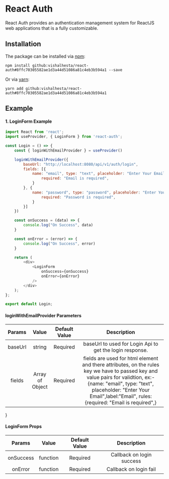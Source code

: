 # React Auth
React Auth provides an authentication management system for ReactJS web applications that is a fully customizable.
## Installation

The package can be installed via [npm](https://github.com/npm/cli):

```
npm install github:vishalhesta/react-auth#8ffc70305582ae1d3a44d51086a81c4eb3b594a1 --save
```

Or via [yarn](https://github.com/yarnpkg/yarn):

```
yarn add github:vishalhesta/react-auth#8ffc70305582ae1d3a44d51086a81c4eb3b594a1
```

## Example

#### 1. LoginForm Example

```js
import React from 'react';
import useProvider, { LoginForm } from 'react-auth';

const Login = () => {
	const { loginWithEmailProvider } = useProvider()

	loginWithEmailProvider({
		baseUrl: "http://localhost:8080/api/v1/auth/login",
		fields: [{
			name: "email", type: "text", placeholder: "Enter Your Email",label:"Email", rules: {
				required: "Email is required",
			}
		}, {
			name: "password", type: "password", placeholder: "Enter Your Password",label:"Password", rules: {
				required: "Password is required",
			}
		}]
	})

	const onSuccess = (data) => {
		console.log("On Success", data)
	}

	const onError = (error) => {
		console.log("On Success", error)
	}

	return (
		<div>
			<LoginForm
				onSuccess={onSuccess}
				onError={onError}
			/>
		</div>
	);
};

export default Login;
```

#### loginWithEmailProvider Parameters
|    Params    |     Value           |              Default Value               |          Description           |
|:------------:|:-------------------:|:----------------------------------------:|:------------------------------:|
|     baseUrl  |     string          |               Required                   | baseUrl to used for Login Api to get the login response.
|     fields   |   Array  of Object  |               Required                   | fields are used for html element and there attributes, on the rules key we have to passed key and value pairs for validtion,  ex:- {name: "email", type: "text", placeholder: "Enter Your Email",label:"Email", rules: {required: "Email is required",}
}


#### LoginForm Props
|    Params    |     Value           |                Default Value                        |     Description     |
|:------------:|:-------------------:|:---------------------------------------------------:|:-------------------:|
|     onSuccess  |     function        |                Required                           | Callback on login success
|     onError    |     function        |                Required                           | Callback on login fail